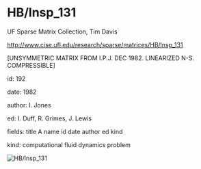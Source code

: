 # HB/lnsp_131

 UF Sparse Matrix Collection, Tim Davis

 http://www.cise.ufl.edu/research/sparse/matrices/HB/lnsp_131

 [UNSYMMETRIC MATRIX FROM I.P.J. DEC 1982. LINEARIZED N-S. COMPRESSIBLE]

 id: 192

 date: 1982

 author: I. Jones

 ed: I. Duff, R. Grimes, J. Lewis

 fields: title A name id date author ed kind

 kind: computational fluid dynamics problem

![HB/lnsp_131](http://www2.research.att.com/~yifanhu/GALLERY/GRAPHS/GIF_SMALL/HB@lnsp_131.gif)